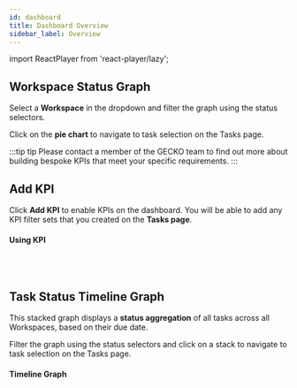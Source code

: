 ```yaml
---
id: dashboard
title: Dashboard Overview
sidebar_label: Overview
---
```


import ReactPlayer from 'react-player/lazy';

## Workspace Status Graph

Select a **Workspace** in the dropdown and filter the graph using the status selectors.

Click on the **pie chart** to navigate to task selection on the Tasks page.

:::tip tip
Please contact a member of the GECKO team to find out more about building bespoke KPIs that meet your specific requirements.
:::

## Add KPI

Click **Add KPI** to enable KPIs on the dashboard. You will be able to add any KPI filter sets that you created on the **Tasks page**.

#### Using KPI

  <ReactPlayer 
  url='https://vimeo.com/540604943/0f164fd9ab'
  width="100%"
  controls="true"/>    

<br/>
<br/>


## Task Status Timeline Graph

This stacked graph displays a **status aggregation** of all tasks across all Workspaces, based on their due date.

Filter the graph using the status selectors and click on a stack to navigate to task selection on the Tasks page.

#### Timeline Graph

  <ReactPlayer 
  url='https://vimeo.com/473823739/77be787918'
  width="100%"
  controls="true"/>    

<br/>
<br/>
